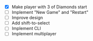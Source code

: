 - [x] Make player with 3 of Diamonds start
- [ ] Implement "New Game" and "Restart"
- [ ] Improve design
- [ ] Add shift-to-select
- [ ] Implement CLI
- [ ] Implement multiplayer
